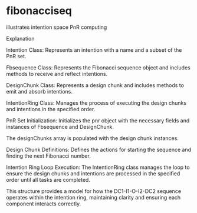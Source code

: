 # fibonacciseq

illustrates intention space PnR computing 

Explanation

Intention Class: Represents an intention with a name and a subset of the PnR set.

Fbsequence Class: Represents the Fibonacci sequence object and includes methods to receive and reflect intentions.

DesignChunk Class: Represents a design chunk and includes methods to emit and absorb intentions.

IntentionRing Class: Manages the process of executing the design chunks and intentions in the specified order.

PnR Set Initialization: Initializes the pnr object with the necessary fields and instances of Fbsequence and DesignChunk.

The designChunks array is populated with the design chunk instances.

Design Chunk Definitions: Defines the actions for starting the sequence and finding the next Fibonacci number.

Intention Ring Loop Execution: The IntentionRing class manages the loop to ensure the design chunks and 
intentions are processed in the specified order until all tasks are completed.

This structure provides a model for how the DC1-I1-O-I2-DC2 sequence operates within the intention ring, maintaining clarity 
and ensuring each component interacts correctly.
